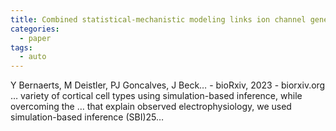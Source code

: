 ```yaml
---
title: Combined statistical-mechanistic modeling links ion channel genes to physiology of cortical neuron types
categories:
  - paper
tags:
  - auto
---
```

Y Bernaerts, M Deistler, PJ Goncalves, J Beck… - bioRxiv, 2023 - biorxiv.org
… variety of cortical cell types using simulation-based inference, while overcoming the … that explain observed electrophysiology, we used simulation-based inference (SBI)25…
